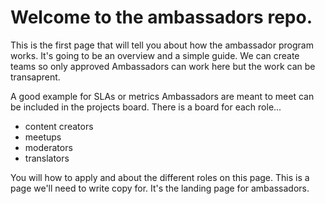 # Welcome to the ambassadors repo.

This is the first page that will tell you about how the ambassador program works. It's going to be an overview and a simple guide. We can create teams so only approved Ambassadors can work here but the work can be transaprent. 

A good example for SLAs or metrics Ambassadors are meant to meet can be included in the projects board. There is a board for each role...

* content creators
* meetups
* moderators
* translators

You will how to apply and about the different roles on this page. This is a page we'll need to write copy for. It's the landing page for ambassadors.
